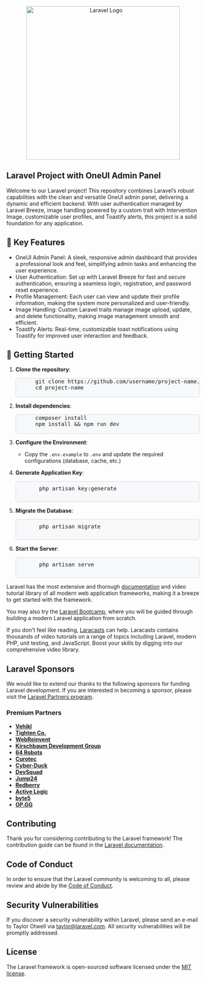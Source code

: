<p align="center"><a href="https://laravel.com" target="_blank"><img src="https://raw.githubusercontent.com/laravel/art/master/logo-lockup/5%20SVG/2%20CMYK/1%20Full%20Color/laravel-logolockup-cmyk-red.svg" width="400" alt="Laravel Logo"></a></p>


## Laravel Project with OneUI Admin Panel

Welcome to our Laravel project! This repository combines Laravel’s robust capabilities with the clean and versatile OneUI admin panel, delivering a dynamic and efficient backend. With user authentication managed by Laravel Breeze, image handling powered by a custom trait with Intervention Image, customizable user profiles, and Toastify alerts, this project is a solid foundation for any application.

## 🎯 Key Features
- OneUI Admin Panel: A sleek, responsive admin dashboard that provides a professional look and feel, simplifying admin tasks and enhancing the user experience.
- User Authentication: Set up with Laravel Breeze for fast and secure authentication, ensuring a seamless login, registration, and password reset experience.
- Profile Management: Each user can view and update their profile information, making the system more personalized and user-friendly.
- Image Handling: Custom Laravel traits manage image upload, update, and delete functionality, making image management smooth and efficient.
- Toastify Alerts: Real-time, customizable toast notifications using Toastify for improved user interaction and feedback.

## 🚀 Getting Started


<ol>
  <li>
    <p><strong>Clone the repository</strong>:</p>
    <pre style="background-color:#F6F8FA; border: 1px solid #D0D7DE; border-radius: 5px;">
      git clone https://github.com/username/project-name.git
      cd project-name
    </pre>
  </li>
  <li>
    <p><strong>Install dependencies</strong>:</p>
    <pre style="background-color:#F6F8FA; border: 1px solid #D0D7DE; border-radius: 5px;">
      composer install
      npm install && npm run dev
    </pre>
  </li>
  <li>
    <p><strong>Configure the Environment</strong>:</p>
    <ul><li>Copy the <code>.env.example</code> to <code>.env</code> and update the required configurations (database, cache, etc.)</li></ul>
  </li>
  <li>
    <p><strong>Generate Application Key</strong>:</p>
    <pre style="background-color:#F6F8FA; padding: 10px; border: 1px solid #D0D7DE; border-radius: 5px;">
      php artisan key:generate
    </pre>
  </li>
  <li>
    <p><strong>Migrate the Database</strong>:</p>
    <pre style="background-color:#F6F8FA; padding: 10px; border: 1px solid #D0D7DE; border-radius: 5px;">
      php artisan migrate
    </pre>
  </li>
  <li>
    <p><strong>Start the Server</strong>:</p>
    <pre style="background-color:#F6F8FA; padding: 10px; border: 1px solid #D0D7DE; border-radius: 5px;">
      php artisan serve
    </pre>
  </li>
</ol>

Laravel has the most extensive and thorough [documentation](https://laravel.com/docs) and video tutorial library of all modern web application frameworks, making it a breeze to get started with the framework.

You may also try the [Laravel Bootcamp](https://bootcamp.laravel.com), where you will be guided through building a modern Laravel application from scratch.

If you don't feel like reading, [Laracasts](https://laracasts.com) can help. Laracasts contains thousands of video tutorials on a range of topics including Laravel, modern PHP, unit testing, and JavaScript. Boost your skills by digging into our comprehensive video library.

## Laravel Sponsors

We would like to extend our thanks to the following sponsors for funding Laravel development. If you are interested in becoming a sponsor, please visit the [Laravel Partners program](https://partners.laravel.com).

### Premium Partners

- **[Vehikl](https://vehikl.com/)**
- **[Tighten Co.](https://tighten.co)**
- **[WebReinvent](https://webreinvent.com/)**
- **[Kirschbaum Development Group](https://kirschbaumdevelopment.com)**
- **[64 Robots](https://64robots.com)**
- **[Curotec](https://www.curotec.com/services/technologies/laravel/)**
- **[Cyber-Duck](https://cyber-duck.co.uk)**
- **[DevSquad](https://devsquad.com/hire-laravel-developers)**
- **[Jump24](https://jump24.co.uk)**
- **[Redberry](https://redberry.international/laravel/)**
- **[Active Logic](https://activelogic.com)**
- **[byte5](https://byte5.de)**
- **[OP.GG](https://op.gg)**

## Contributing

Thank you for considering contributing to the Laravel framework! The contribution guide can be found in the [Laravel documentation](https://laravel.com/docs/contributions).

## Code of Conduct

In order to ensure that the Laravel community is welcoming to all, please review and abide by the [Code of Conduct](https://laravel.com/docs/contributions#code-of-conduct).

## Security Vulnerabilities

If you discover a security vulnerability within Laravel, please send an e-mail to Taylor Otwell via [taylor@laravel.com](mailto:taylor@laravel.com). All security vulnerabilities will be promptly addressed.

## License

The Laravel framework is open-sourced software licensed under the [MIT license](https://opensource.org/licenses/MIT).

